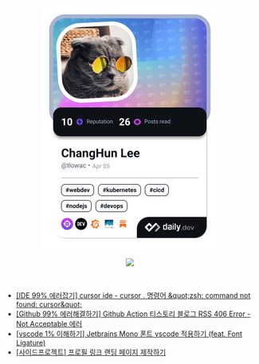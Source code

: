 
<!-- daily.dev / #DevCard -->
<p align="center">
  <a href="https://app.daily.dev/tlowac"><img src="./devcard.png" width="356" alt="ChangHun Lee's Dev Card"/></a>
</p>


<!-- visitor count -->
<p align="center"> 
<!--   <img src="https://profile-counter.glitch.me/tlowac/count.svg" /> -->
  <a href="https://hits.seeyoufarm.com"><img src="https://hits.seeyoufarm.com/api/count/incr/badge.svg?url=https%3A%2F%2Fgithub.com%2Ftlowac%2Fhit-counter&count_bg=%234AA306&title_bg=%23555555&icon=&icon_color=%23E7E7E7&title=hits&edge_flat=false"/></a>
</p>

<br/>

<!-- BLOG-POST-LIST:START -->
- [[IDE 99% 에러잡기] cursor ide - cursor . 명령어 &amp;quot;zsh: command not found: cursor&amp;quot;](https://helicopter55.tistory.com/87)
- [[Github 99% 에러해결하기] Github Action 티스토리 블로그 RSS 406 Error - Not Acceptable 에러](https://helicopter55.tistory.com/85)
- [[vscode 1% 이해하기] Jetbrains Mono 폰트 vscode 적용하기 &lpar;feat. Font Ligature&rpar;](https://helicopter55.tistory.com/84)
- [[사이드프로젝트] 프로필 링크 랜딩 페이지 제작하기](https://helicopter55.tistory.com/83)
<!-- BLOG-POST-LIST:END -->

<!-- metrics -->
<!--
<p align="center">
  <img src="/github-metrics.svg" alt="Metrics" width="100%">
</p>
-->

<!--
<p align="center">
  <img align=center height="170em" src="https://github-readme-stats.vercel.app/api?username=tlowac&bg_color=282a36&title_color=fdaaaa&text_color=fdaaaa&icon_color=fdaaaa" style="display:inline; margin:0;"/>
    <img align=center height="170em" src="https://github-readme-stats.vercel.app/api/top-langs?username=tlowac&langs_count=8&layout=compact&bg_color=282a36&title_color=fdaaaa&text_color=fdaaaa&icon_color=fdaaaa" style="display:inline;margin:0;"/>
</p>

<p align="center">
   <span>
    <img src="/metrics.plugin.activity.svg" alt="Metrics" >
  </span>
  <span>
    <img src="/metrics.plugin.rss.svg" alt="Metrics" >
  </span>
</p> -->


<!-- <h1 align="center">
  <img src="https://emojis.slackmojis.com/emojis/images/1600706728/10521/meow_code.gif?1600706728" width="45"/> 
  Hey! Nice to see you.
</h1>


![waving](https://capsule-render.vercel.app/api?type=soft&height=200&text=🎸&&color=gradient)


<p align="center"> 
  Visitor count<br>
  <img src="https://profile-counter.glitch.me/tlowac/count.svg" />
</p>

## 🙋🏻‍♂️ About me

<p>
  I'm Changhun, junior fullstack developer from 
  <img src="https://upload.wikimedia.org/wikipedia/commons/0/09/Flag_of_South_Korea.svg" width="13"/> 
  <b>Seoul, Korea</b>
</p>

[![Solved.ac 프로필](http://mazassumnida.wtf/api/v2/generate_badge?boj=lthek55)](https://solved.ac/lthek55)

<br/>

## 🛠 Tech Stack

![Bash](https://img.icons8.com/plasticine/30/bash.png)
![Docker](https://img.icons8.com/color/30/docker.png)
![Html](https://img.icons8.com/color/30/html-5.png)
![Css](https://img.icons8.com/color/30/css3.png)
![JavaScript](https://img.icons8.com/color/30/javascript.png)
![Typescript](https://img.icons8.com/color/30/typescript.png)
![Linux](https://img.icons8.com/color/30/linux.png)
![Mac](https://img.icons8.com/color/30/mac-client.png)
![Git](https://img.icons8.com/color/30/git.png)
![NodeJS](https://img.icons8.com/color/30/nodejs.png)
![ReactJS](https://img.icons8.com/ios-glyphs/30/000000/react.png)
![TailwindCss](https://img.icons8.com/color/30/tailwindcss.png)
![Apollo](https://img.icons8.com/color/30/apollo.png)
![Graphql](https://img.icons8.com/color/30/graphql.png)
![NPM](https://img.icons8.com/color/30/npm.png)
![Ubuntu](https://img.icons8.com/color/30/ubuntu--v1.png)
![AWS](https://img.icons8.com/color/30/amazon-web-services.png)


<br/>

## ⚡ Github Stat

<div>
  <img align=center height="155em" src="https://github-readme-stats.vercel.app/api?username=tlowac&bg_color=282a36&title_color=fdaaaa&text_color=fdaaaa&icon_color=fdaaaa" style="display:inline; margin:0;"/>
    <img align=center height="155em" src="https://github-readme-stats.vercel.app/api/top-langs?username=tlowac&langs_count=8&layout=compact&bg_color=282a36&title_color=fdaaaa&text_color=fdaaaa&icon_color=fdaaaa" style="display:inline;margin:0;"/>
</div>

<br/>

## 🖥️ Side projects

<div>
  <div style="margin-bottom:5px">
    <span>
      <a href="https://github.com/tlowac/tlowac">
        <img align="center" src="https://github-readme-stats.vercel.app/api/pin/?username=tlowac&repo=tlowac&layout=compact&bg_color=282a36&title_color=fdaaaa&text_color=fdaaaa&icon_color=fdaaaa" />
      </a>
    </span>
    <span>
      <a href="https://github.com/tlowac/tlowac">
        <img align="center" src="https://github-readme-stats.vercel.app/api/pin/?username=tlowac&repo=tlowac&layout=compact&bg_color=282a36&title_color=fdaaaa&text_color=fdaaaa&icon_color=fdaaaa" />
      </a>
    </span>
  </div>

  <div>
    <span>
      <a href="https://github.com/tlowac/tlowac">
        <img align="center" src="https://github-readme-stats.vercel.app/api/pin/?username=tlowac&repo=tlowac&layout=compact&bg_color=282a36&title_color=fdaaaa&text_color=fdaaaa&icon_color=fdaaaa" />
      </a>
    </span>
    <span>
      <a href="https://github.com/tlowac/tlowac">
        <img align="center" src="https://github-readme-stats.vercel.app/api/pin/?username=tlowac&repo=tlowac&layout=compact&bg_color=282a36&title_color=fdaaaa&text_color=fdaaaa&icon_color=fdaaaa" />
      </a>
    </span>
  </div>
</div>


<br/>

![----------](https://raw.githubusercontent.com/pactumjs/pactum/master/assets/rainbow.png)

<h3>🔍 Where to find me</h3>
<p>
<a href="https://helicopter55.tistory.com/" target="_blank"><img alt="Blog" src="https://img.shields.io/badge/Blog-%23FF4088.svg?&style=for-the-badge&logo=hugo&logoColor=white" /></a>
<a href="https://github.com/tlowac" target="_blank"><img alt="Github" src="https://img.shields.io/badge/GitHub-%2312100E.svg?&style=for-the-badge&logo=Github&logoColor=white" /></a> 
<!-- <a href="https://twitter.com/AaronLiu00" target="_blank"><img alt="Twitter" src="https://img.shields.io/badge/twitter-%231DA1F2.svg?&style=for-the-badge&logo=twitter&logoColor=white" /></a> -
</p>

![----------](https://raw.githubusercontent.com/pactumjs/pactum/master/assets/rainbow.png) -->

<!-- <p align="center">Click Here To See My Resume</p> -->


<!-- <a href="https://www.blackcater.com" alt="blackcater's blog" target="_blank">
  <img src="https://github.com/blackcater/blackcater/raw/main/images/social-blog.svg" height="40" />
</a>
<a href="mailto:i@blackcater.dev">
  <img src="https://github.com/blackcater/blackcater/raw/main/images/social-gmail.svg" height="40" />
</a>
<a href="https://leetcode-cn.com/u/blackcater/">
  <img src="https://github.com/blackcater/blackcater/raw/main/images/social-leetcode.svg" height="40" />
</a> -->


